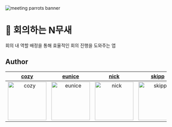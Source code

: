 <img alt="meeting parrots banner" src="https://user-images.githubusercontent.com/81206228/184582840-82f58663-41d4-4b07-a7f6-0576e3cbfe75.png">

# 🦜 회의하는 N무새
회의 내 역할 배정을 통해 효율적인 회의 진행을 도와주는 앱

## Author
| [cozy](https://github.com/cozytk) | [eunice](https://github.com/EuniceNam) | [nick](https://github.com/tea-hkim) | [skipp](https://github.com/skipp-29) | [sohni](https://github.com/HeejiSohn) | [woogy](https://github.com/JIW00NG) |
|:---:|:---:|:---:|:---:|:---:|:---:|
|<img width="120" alt="cozy" src="https://avatars.githubusercontent.com/u/59143479?v=4">|<img width="120" alt="eunice" src="https://avatars.githubusercontent.com/u/18394923?v=4">|<img width="120" alt="nick" src="https://avatars.githubusercontent.com/u/81206228?v=4">|<img width="120" alt="skipp" src="https://avatars.githubusercontent.com/u/103012158?v=4">|<img width="120" alt="sohni" src="https://avatars.githubusercontent.com/u/96990839?v=4">|<img width="120" alt="woogy" src="https://avatars.githubusercontent.com/u/56468120?v=4">|


[cozy]:https://github.com/cozytk
[eunice]:https://github.com/EuniceNam
[nick]:https://github.com/tea-hkim
[skipp]:https://github.com/skipp-29
[sohni]:https://github.com/HeejiSohn
[woogy]:https://github.com/JIW00NG
